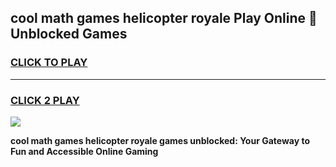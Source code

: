 
## cool math games helicopter royale Play Online 👋 Unblocked Games
<h3>
<a href="https://news.freeplayer.one?title=cool_math_games_helicopter_royale&ref=17CMG">CLICK TO PLAY</a></h3>
<hr>

<h3>
<a href="https://news.freeplayer.one?title=cool_math_games_helicopter_royale&ref=17CMG">CLICK 2 PLAY</a>
  
</h3>

<a href="https://news.freeplayer.one?title=cool_math_games_helicopter_royale&ref=17CMG/"><img src="https://clearcache.store/games.png"></a>


**cool math games helicopter royale games unblocked: Your Gateway to Fun and Accessible Online Gaming**
